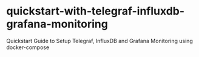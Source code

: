 # quickstart-with-telegraf-influxdb-grafana-monitoring
Quickstart Guide to Setup Telegraf, InfluxDB and Grafana Monitoring using docker-compose

